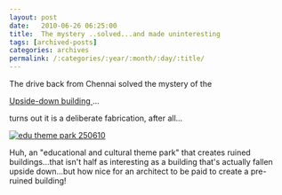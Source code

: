 ```yaml
---
layout: post
date:	2010-06-26 06:25:00
title:  The mystery ..solved...and made uninteresting
tags: [archived-posts]
categories: archives
permalink: /:categories/:year/:month/:day/:title/
---
```

The drive back from Chennai solved the mystery of the

<a href="http://deponti.livejournal.com/682467.html"> Upside-down building </a>...

turns out it is a deliberate fabrication, after all...


<a href="http://s967.photobucket.com/albums/ae160/pedoral/?action=view&current=IMG_6781.jpg" target="_blank"><img src="http://i967.photobucket.com/albums/ae160/pedoral/IMG_6781.jpg" border="0" alt="edu theme park 250610"></a>


Huh, an "educational and cultural theme park" that creates ruined buildings...that isn't half as interesting as a building that's actually fallen upside down...but how nice for an architect to be paid to create a pre-ruined building!
